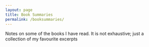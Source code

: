 ```yaml
---
layout: page
title: Book Summaries
permalink: /booksummaries/
---
```


Notes on some of the books I have read. It is not exhaustive; just a collection of my favourite excerpts

